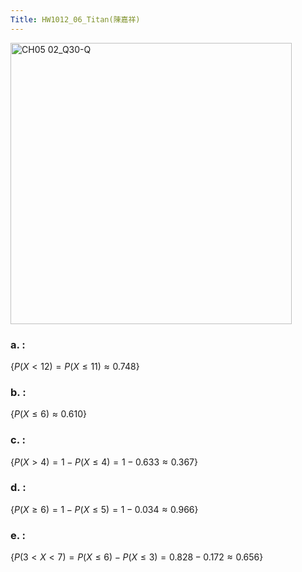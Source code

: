 ```yaml
---
Title: HW1012_06_Titan(陳嘉祥)
---
```


<img width="450" alt="CH05 02_Q30-Q" src="https://github.com/user-attachments/assets/b2df4a76-3d52-4c9b-aaa0-e131d18691c1">

### a. :  

$\{
P(X < 12)=
P(X \le 11)
\approx 0.748
\}$

### b. :  

$\{
P(X \le 6)
\approx 0.610
\}$

### c. : 

$\{
P(X > 4)=
1-P(X \le 4)=
1-0.633
\approx 0.367
\}$

### d. : 

$\{
P(X \ge 6)=
1-P(X \le 5)=
1-0.034
\approx 0.966
\}$


### e. : 

$\{
P(3<X<7)=
P(X \le 6)-P(X \le 3)=
0.828-0.172
\approx 0.656
\}$
